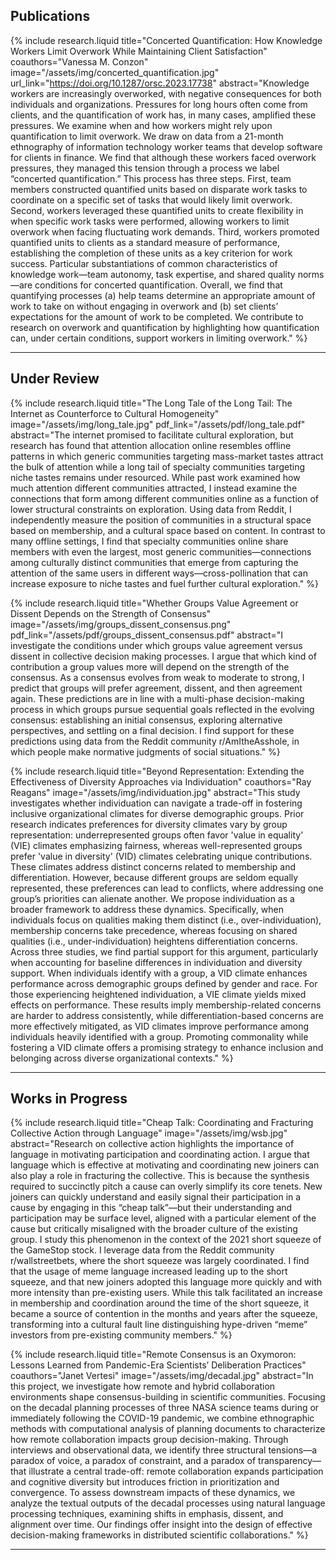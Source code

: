 <!-- ---
layout: page
permalink: /research/
title: research
show_title: false
description:
nav: true
nav_order: 2
--- -->


## Publications

{% include research.liquid 
    title="Concerted Quantification: How Knowledge Workers Limit Overwork While Maintaining Client Satisfaction" 
    coauthors="Vanessa M. Conzon" 
    image="/assets/img/concerted_quantification.jpg" 
    url_link="https://doi.org/10.1287/orsc.2023.17738" 
    abstract="Knowledge workers are increasingly overworked, with negative consequences for both individuals and organizations. Pressures for long hours often come from clients, and the quantification of work has, in many cases, amplified these pressures. We examine when and how workers might rely upon quantification to limit overwork. We draw on data from a 21-month ethnography of information technology worker teams that develop software for clients in finance. We find that although these workers faced overwork pressures, they managed this tension through a process we label “concerted quantification.” This process has three steps. First, team members constructed quantified units based on disparate work tasks to coordinate on a specific set of tasks that would likely limit overwork. Second, workers leveraged these quantified units to create flexibility in when specific work tasks were performed, allowing workers to limit overwork when facing fluctuating work demands. Third, workers promoted quantified units to clients as a standard measure of performance, establishing the completion of these units as a key criterion for work success. Particular substantiations of common characteristics of knowledge work—team autonomy, task expertise, and shared quality norms—are conditions for concerted quantification. Overall, we find that quantifying processes (a) help teams determine an appropriate amount of work to take on without engaging in overwork and (b) set clients’ expectations for the amount of work to be completed. We contribute to research on overwork and quantification by highlighting how quantification can, under certain conditions, support workers in limiting overwork." %}

---

## Under Review

{% include research.liquid 
    title="The Long Tale of the Long Tail: The Internet as Counterforce to Cultural Homogeneity" 
    image="/assets/img/long_tale.jpg" 
    pdf_link="/assets/pdf/long_tale.pdf" 
    abstract="The internet promised to facilitate cultural exploration, but research has found that attention allocation online resembles offline patterns in which generic communities targeting mass-market tastes attract the bulk of attention while a long tail of specialty communities targeting niche tastes remains under resourced. While past work examined how much attention different communities attracted, I instead examine the connections that form among different communities online as a function of lower structural constraints on exploration. Using data from Reddit, I independently measure the position of communities in a structural space based on membership, and a cultural space based on content. In contrast to many offline settings, I find that specialty communities online share members with even the largest, most generic communities—connections among culturally distinct communities that emerge from capturing the attention of the same users in different ways—cross-pollination that can increase exposure to niche tastes and fuel further cultural exploration." %}

{% include research.liquid 
    title="Whether Groups Value Agreement or Dissent Depends on the Strength of Consensus" 
    image="/assets/img/groups_dissent_consensus.png" 
    pdf_link="/assets/pdf/groups_dissent_consensus.pdf" 
    abstract="I investigate the conditions under which groups value agreement versus dissent in collective decision making processes. I argue that which kind of contribution a group values more will depend on the strength of the consensus. As a consensus evolves from weak to moderate to strong, I predict that groups will prefer agreement, dissent, and then agreement again. These predictions are in line with a multi-phase decision-making process in which groups pursue sequential goals reflected in the evolving consensus: establishing an initial consensus, exploring alternative perspectives, and settling on a final decision. I find support for these predictions using data from the Reddit community r/AmItheAsshole, in which people make normative judgments of social situations." %}

{% include research.liquid 
    title="Beyond Representation: Extending the Effectiveness of Diversity Approaches via Individuation" 
    coauthors="Ray Reagans" 
    image="/assets/img/individuation.jpg" 
    abstract="This study investigates whether individuation can navigate a trade-off in fostering inclusive organizational climates for diverse demographic groups. Prior research indicates preferences for diversity climates vary by group representation: underrepresented groups often favor 'value in equality' (VIE) climates emphasizing fairness, whereas well-represented groups prefer 'value in diversity' (VID) climates celebrating unique contributions. These climates address distinct concerns related to membership and differentiation. However, because different groups are seldom equally represented, these preferences can lead to conflicts, where addressing one group’s priorities can alienate another. We propose individuation as a broader framework to address these dynamics. Specifically, when individuals focus on qualities making them distinct (i.e., over-individuation), membership concerns take precedence, whereas focusing on shared qualities (i.e., under-individuation) heightens differentiation concerns. Across three studies, we find partial support for this argument, particularly when accounting for baseline differences in individuation and diversity support. When individuals identify with a group, a VID climate enhances performance across demographic groups defined by gender and race. For those experiencing heightened individuation, a VIE climate yields mixed effects on performance. These results imply membership-related concerns are harder to address consistently, while differentiation-based concerns are more effectively mitigated, as VID climates improve performance among individuals heavily identified with a group. Promoting commonality while fostering a VID climate offers a promising strategy to enhance inclusion and belonging across diverse organizational contexts." %}

---

## Works in Progress

{% include research.liquid 
    title="Cheap Talk: Coordinating and Fracturing Collective Action through Language" 
    image="/assets/img/wsb.jpg" 
    abstract="Research on collective action highlights the importance of language in motivating participation and coordinating action. I argue that language which is effective at motivating and coordinating new joiners can also play a role in fracturing the collective. This is because the synthesis required to succinctly pitch a cause can overly simplify its core tenets. New joiners can quickly understand and easily signal their participation in a cause by engaging in this “cheap talk”—but their understanding and participation may be surface level, aligned with a particular element of the cause but critically misaligned with the broader culture of the existing group. I study this phenomenon in the context of the 2021 short squeeze of the GameStop stock. I leverage data from the Reddit community r/wallstreetbets, where the short squeeze was largely coordinated. I find that the usage of meme language increased leading up to the short squeeze, and that new joiners adopted this language more quickly and with more intensity than pre-existing users. While this talk facilitated an increase in membership and coordination around the time of the short squeeze, it became a source of contention in the months and years after the squeeze, transforming into a cultural fault line distinguishing hype-driven “meme” investors from pre-existing community members." %}


{% include research.liquid 
    title="Remote Consensus is an Oxymoron: Lessons Learned from Pandemic-Era Scientists’ Deliberation Practices"
    coauthors="Janet Vertesi"
    image="/assets/img/decadal.jpg"
    abstract="In this project, we investigate how remote and hybrid collaboration environments shape consensus-building in scientific communities. Focusing on the decadal planning processes of three NASA science teams during or immediately following the COVID-19 pandemic, we combine ethnographic methods with computational analysis of planning documents to characterize how remote collaboration impacts group decision-making. Through interviews and observational data, we identify three structural tensions—a paradox of voice, a paradox of constraint, and a paradox of transparency—that illustrate a central trade-off: remote collaboration expands participation and cognitive diversity but introduces friction in prioritization and convergence. To assess downstream impacts of these dynamics, we analyze the textual outputs of the decadal processes using natural language processing techniques, examining shifts in emphasis, dissent, and alignment over time. Our findings offer insight into the design of effective decision-making frameworks in distributed scientific collaborations." %}

---
<head>
  <style>
    /* Mobile-specific styles for the research page */
    @media (max-width: 768px) {
      .research-item {
        flex-direction: column; /* Stack the image and text vertically */
      }

      .research-image {
        width: 100%; /* Make the image take full width */
        height: auto; /* Ensure aspect ratio is maintained */
      }

      .research-text {
        width: 100%; /* Make text take full width */
        padding: 10px 0; /* Add padding for some spacing */
      }

      /* Ensure headings scale down on mobile */
      .research-text h4 {
        font-size: clamp(1rem, 5vw, 1.2rem); /* Adjust font size for better readability */
      }

      /* Adjust the buttons for mobile */
      .research-buttons a {
        display: block; /* Make the buttons stack vertically */
        width: 100%; /* Make buttons take full width */
        margin-bottom: 10px; /* Space between buttons */
        padding: 8px;
      }

      /* Ensure the abstract section is responsive */
      details summary {
        font-size: 1rem; /* Increase readability for summary on mobile */
      }

      details div {
        font-size: 0.95rem; /* Adjust text size inside abstract */
      }
    }
  </style>
</head>
